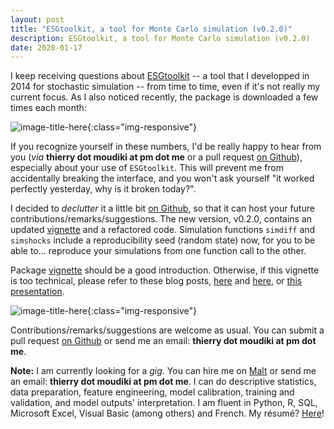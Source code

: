```yaml
---
layout: post
title: "ESGtoolkit, a tool for Monte Carlo simulation (v0.2.0)"
description: ESGtoolkit, a tool for Monte Carlo simulation (v0.2.0)
date: 2020-01-17
---
```



I keep receiving questions about [ESGtoolkit](https://github.com/thierrymoudiki/ESGtoolkit) -- a tool that I developped in 2014 for stochastic simulation --  from time to time, even if it's not really my current focus. As I also noticed recently, the package is downloaded a few times each month: 

![image-title-here]({{base}}/images/2020-01-24/2020-01-24-image1.png){:class="img-responsive"} 

If you recognize yourself in these numbers, I'd be really happy to hear from you (_via_ __thierry dot moudiki at pm dot me__ or a pull request [on Github](https://github.com/thierrymoudiki/ESGtoolkit)), especially about your use of `ESGtoolkit`. This will prevent me from accidentally breaking the interface,  and you won't ask yourself "it worked perfectly yesterday, why is it broken today?". 

I decided to _declutter_ it a little bit [on Github](https://github.com/thierrymoudiki/ESGtoolkit), so that it can host your future contributions/remarks/suggestions. The new version, v0.2.0, contains an updated [vignette](https://www.researchgate.net/publication/338549100_ESGtoolkit_a_tool_for_stochastic_simulation_v020) and a refactored code. Simulation functions `simdiff`  and `simshocks` include a reproducibility seed (random state) now, for you to be able to... reproduce your simulations from one function call to the other. 

Package [vignette](https://www.researchgate.net/publication/338549100_ESGtoolkit_a_tool_for_stochastic_simulation_v020) should be a good introduction. Otherwise, if this vignette is too technical, please refer to these blog posts, [here](https://thierrymoudiki.wordpress.com/2014/12/24/calibrated-hull-and-white-short-rates-with-rquantlib-and-esgtoolkit/) and [here](https://thierrymoudiki.wordpress.com/2016/01/20/heston-model-for-options-pricing-with-esgtoolkit/), or [this presentation](https://fr.slideshare.net/thierrymoudiki/isfa23092014-es-gtoolkit).

![image-title-here]({{base}}/images/2020-01-24/2020-01-24-image2.png){:class="img-responsive"} 


Contributions/remarks/suggestions are welcome as usual. You can submit a pull request [on Github](https://github.com/thierrymoudiki/ESGtoolkit) or send me an email: __thierry dot moudiki at pm dot me__.


__Note:__ I am currently looking for a _gig_. You can hire me on [Malt](https://www.malt.fr/profile/thierrymoudiki) or send me an email: __thierry dot moudiki at pm dot me__. I can do descriptive statistics, data preparation, feature engineering, model calibration, training and validation, and model outputs' interpretation. I am fluent in Python, R, SQL, Microsoft Excel, Visual Basic (among others) and French. My résumé? [Here]({{base}}/cv/thierry-moudiki.pdf)!



